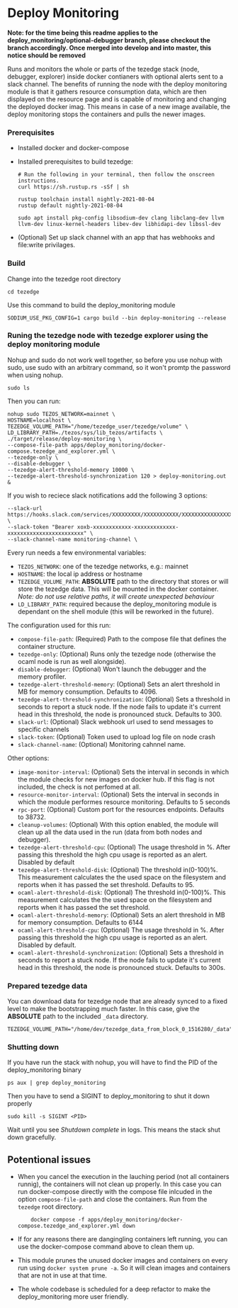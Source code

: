 # Deploy Monitoring

**Note: for the time being this readme applies to the deploy_monitoring/optional-debugger branch, please checkout the branch accordingly. Once merged into develop and into master, this notice should be removed**

Runs and monitors the whole or parts of the tezedge stack (node, debugger, explorer) inside docker contianers with optional alerts sent to a slack channel. The benefits of running the node with the deploy monitoring module is that it gathers resource consumption data, which are then displayed on the resource page and is capable of monitoring and changing the deployed docker imag. This means in case of a new image available, the deploy monitoring stops the containers and pulls the newer images.

### Prerequisites

- Installed docker and docker-compose

- Installed prerequisites to build tezedge:

    ```
    # Run the following in your terminal, then follow the onscreen instructions.
    curl https://sh.rustup.rs -sSf | sh

    rustup toolchain install nightly-2021-08-04
    rustup default nightly-2021-08-04

    sudo apt install pkg-config libsodium-dev clang libclang-dev llvm llvm-dev linux-kernel-headers libev-dev libhidapi-dev libssl-dev
    ```

- (Optional) Set up slack channel with an app that has webhooks and file:write privilages.

### Build

Change into the tezedge root directory

```
cd tezedge
```

Use this command to build the deploy_monitoring module
```
SODIUM_USE_PKG_CONFIG=1 cargo build --bin deploy-monitoring --release
```

### Runing the tezedge node with tezedge explorer using the deploy monitoring module

Nohup and sudo do not work well together, so before you use nohup with sudo, use sudo with an arbitrary command, so it won't promtp the password when using nohup.

```
sudo ls
```

Then you can run:

```
nohup sudo TEZOS_NETWORK=mainnet \
HOSTNAME=localhost \
TEZEDGE_VOLUME_PATH="/home/tezedge_user/tezedge/volume" \
LD_LIBRARY_PATH=./tezos/sys/lib_tezos/artifacts \
./target/release/deploy-monitoring \
--compose-file-path apps/deploy_monitoring/docker-compose.tezedge_and_explorer.yml \
--tezedge-only \
--disable-debugger \
--tezedge-alert-threshold-memory 10000 \
--tezedge-alert-threshold-synchronization 120 > deploy-monitoring.out &
```

If you wish to reciece slack notifications add the following 3 options:
```
--slack-url https://hooks.slack.com/services/XXXXXXXXX/XXXXXXXXXXX/XXXXXXXXXXXXXXXXXXXXXXXX \
--slack-token "Bearer xoxb-xxxxxxxxxxxx-xxxxxxxxxxxxx-xxxxxxxxxxxxxxxxxxxxxxxx" \
--slack-channel-name monitoring-channel \
```

Every run needs a few environmental variables:

- `TEZOS_NETWORK`: one of the tezedge networks, e.g.: mainnet
- `HOSTNAME`: the local ip address or hostname
- `TEZEDGE_VOLUME_PATH`: **ABSOLUTE** path to the directory that stores or will store the tezedge data. This will be mounted in the docker container. *Note: do not use relative paths, it will create unexpected behaviour*
- `LD_LIBRARY_PATH`: required because the deploy_monitoring module is dependant on the shell module (this will be reworked in the future).


The configuration used for this run:

- `compose-file-path`: (Required) Path to the compose file that defines the container structure.
- `tezedge-only`: (Optional) Runs only the tezedge node (otherwise the ocaml node is run as well alongside).
- `disable-debugger`: (Optional) Won't launch the debugger and the memory profiler.
- `tezedge-alert-threshold-memory`: (Optional) Sets an alert threshold in MB for memory consumption. Defaults to 4096.
- `tezedge-alert-threshold-synchronization`: (Optional) Sets a threshold in seconds to report a stuck node. If the node fails to update it's current head in this threshold, the node is pronounced stuck. Defaults to 300.
- `slack-url`: (Optional) Slack webhook url used to send messages to specific channels
- `slack-token`: (Optional) Token used to upload log file on node crash
- `slack-channel-name`: (Optional) Monitoring cahnnel name.

Other options:

- `image-monitor-interval`: (Optional) Sets the interval in seconds  in which the module checks for new images on docker hub. If this flag is not included, the check is not perfomed at all.
- `resource-monitor-interval`: (Optional) Sets the interval in seconds in which the module performes resource monitoring. Defaults to 5 seconds
- `rpc-port`: (Optional) Custom port for the resources endpoints. Defaults to 38732.
- `cleanup-volumes`: (Optional) With this option enabled, the module will clean up all the data used in the run (data from both nodes and debugger).
- `tezedge-alert-threshold-cpu`: (Optional) The usage threshold in %. After passing this threshold the high cpu usage is reported as an alert. Disabled by default
- `tezedge-alert-threshold-disk`: (Optional) The threshold in(0-100)%. This measurement calculates the the used space on the filesystem and reports when it has passed the set threshold. Defaults to 95.
- `ocaml-alert-threshold-disk`: (Optional) The threshold in(0-100)%. This measurement calculates the the used space on the filesystem and reports when it has passed the set threshold.
- `ocaml-alert-threshold-memory`: (Optional) Sets an alert threshold in MB for memory consumption. Defaults to 6144
- `ocaml-alert-threshold-cpu`: (Optional) The usage threshold in %. After passing this threshold the high cpu usage is reported as an alert. Disabled by default.
- `ocaml-alert-threshold-synchronization`: (Optional) Sets a threshold in seconds to report a stuck node. If the node fails to update it's current head in this threshold, the node is pronounced stuck. Defaults to 300s.

### Prepared tezedge data

You can download data for tezedge node that are already synced to a fixed level to make the bootstrapping much faster. In this case, give the **ABSOLUTE** path to the included `_data` directory.

```
TEZEDGE_VOLUME_PATH="/home/dev/tezedge_data_from_block_0_1516280/_data"
```


### Shutting down

If you have run the stack with nohup, you will have to find the PID of the deploy_monitoring binary

```
ps aux | grep deploy_monitoring
```

Then you have to send a SIGINT to deploy_monitoring to shut it down properly

```
sudo kill -s SIGINT <PID>
```

Wait until you see *Shutdown complete* in logs. This means the stack shut down gracefully.

## Potentional issues

- When you cancel the execution in the lauching period (not all containers runnig), the containers will not clean up properly. In this case you can run docker-compose directly with the compose file inlcuded in the option `compose-file-path` and close the containers. Run from the `tezedge` root directory.
    ```
        docker compose -f apps/deploy_monitoring/docker-compose.tezedge_and_explorer.yml down
    ```
- If for any reasons there are dangingling containers left running, you can use the docker-compose command above to clean them up.

- This module prunes the unused docker images and containers on every run using `docker system prune -a`. So it will clean images and containers that are not in use at that time.

- The whole codebase is scheduled for a deep refactor to make the deploy_monitoring more user friendly.

